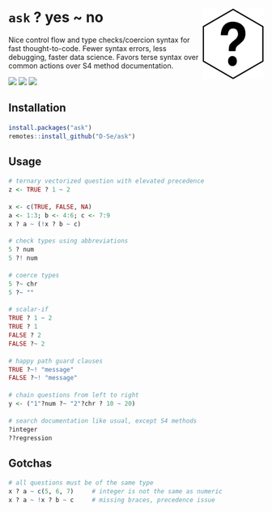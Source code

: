 # `ask` ? yes ~ no <img src="man/figures/logo.png" align="right" height="139" alt="" />
Nice control flow and type checks/coercion syntax for fast thought-to-code. Fewer syntax errors, less debugging, faster data science. Favors terse syntax over common actions over S4 method documentation.
<!-- badges: start -->
[![](https://img.shields.io/badge/lifecycle-experimental-orange.svg)](https://lifecycle.r-lib.org/articles/stages.html#experimental)
[![](https://codecov.io/gh/D-Se/ask/branch/main/graph/badge.svg)](https://app.codecov.io/gh/D-Se/ask?branch=main)
[![](https://img.shields.io/github/languages/code-size/D-Se/ask.svg)](https://github.com/D-Se/ask)
<!-- badges: end -->

## Installation 

```r
install.packages("ask")
remotes::install_github("D-Se/ask")
```

## Usage

```r
# ternary vectorized question with elevated precedence
z <- TRUE ? 1 ~ 2

x <- c(TRUE, FALSE, NA)
a <- 1:3; b <- 4:6; c <- 7:9
x ? a ~ (!x ? b ~ c)

# check types using abbreviations
5 ? num
5 ?! num

# coerce types
5 ?~ chr
5 ?~ ""

# scalar-if
TRUE ? 1 ~ 2
TRUE ? 1
FALSE ? 2
FALSE ?~ 2

# happy path guard clauses
TRUE ?~! "message"
FALSE ?~! "message"

# chain questions from left to right
y <- ("1"?num ?~ "2"?chr ? 10 ~ 20)

# search documentation like usual, except S4 methods
?integer
??regression
```

## Gotchas

```r
# all questions must be of the same type
x ? a ~ c(5, 6, 7)     # integer is not the same as numeric
x ? a ~ !x ? b ~ c     # missing braces, precedence issue
```